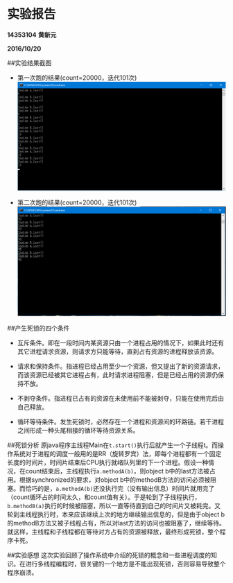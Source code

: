 # 实验报告
**14353104**   **黄新元**

**2016/10/20**

##实验结果截图
* 第一次跑的结果(count=20000，迭代101次)
  ![deadlock1](https://github.com/portal20/ES2016_14353104/blob/master/Pictures/deadlock1.png)

* 第二次跑的结果(count=20000，迭代101次)
  ![deadlock2](https://github.com/portal20/ES2016_14353104/blob/master/Pictures/deadlock2.png)

##产生死锁的四个条件
*  互斥条件。即在一段时间内某资源只由一个进程占用的情况下，如果此时还有其它进程请求资源，则请求方只能等待，直到占有资源的进程释放该资源。

*  请求和保持条件。指进程已经占用至少一个资源，但又提出了新的资源请求，而该资源已经被其它进程占有，此时请求进程阻塞，但是已经占用的资源仍保持不放。

*  不剥夺条件。指进程已占有的资源在未使用前不能被剥夺，只能在使用完后由自己释放。

*  循环等待条件。发生死锁时，必然存在一个进程和资源间的环路链。若干进程之间形成一种头尾相接的循环等待资源关系。


##死锁分析
原java程序主线程Main在`t.start()`执行后就产生一个子线程t。而操作系统对于进程的调度一般用的是RR（旋转罗宾）法，即每个进程都有一个固定长度的时间片，时间片结束后CPU执行就绪队列里的下一个进程。假设一种情况，在count结束后，主线程执行`a.methodA(b)`，则object b中的last方法被占用。根据synchronized的要求，对object b中的methodB方法的访问必须被阻塞。而恰巧的是，`a.methodA(b)`还没执行完（没有输出信息）时间片就用完了（count循环占的时间太久，和count值有关）。于是轮到了子线程执行，`b.methodB(a)`执行的时候被阻塞，所以一直等待直到自己的时间片又被耗完。又轮到主线程执行时，本来应该继续上次的地方继续输出信息的，但是由于object b的methodB方法又被子线程占有，所以对last方法的访问也被阻塞了，继续等待。就这样，主线程和子线程都在等待对方占有的资源被释放，最终形成死锁，整个程序卡死。

##实验感想
这次实验回顾了操作系统中介绍的死锁的概念和一些进程调度的知识。在进行多线程编程时，很关键的一个地方是不能出现死锁，否则容易导致整个程序崩溃。
